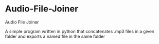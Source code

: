 # Audio-File-Joiner
Audio File Joiner

A simple program written in python that concatenates .mp3 files in a given folder and exports a named file in the same folder
